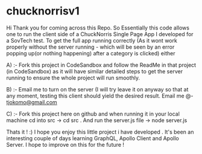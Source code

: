 # chucknorrisv1

Hi Thank you for coming across this Repo. So Essentially this code allows one to run the client side of a ChuckNorris Single Page App I developed for a SovTech test.
To get the full app running correctly (As it wont work properly without the server running - which will be seen by an error popping up(or nothing happening) after a category is clicked)
either 

A) :- Fork this project in CodeSandbox and follow the ReadMe in that project (in CodeSandbox) as it will have similar detailed steps to get the server running to ensure the whole project will run smoothly.

B) :- Email me to turn on the server (I will try leave it on anyway so that at any moment, testing this client should yield the desired result. Email me @- tjokomo@gmail.com

C) :-  Fork this project here on github and when running it in your local machine cd into src -> cd src . And run the server.js file -> node server.js

Thats it ! :) I hope you enjoy this little project i have developed . It's been an interesting couple of days learning GraphQL, Apollo Client and Apollo Server. I hope to improve on this for the future !
